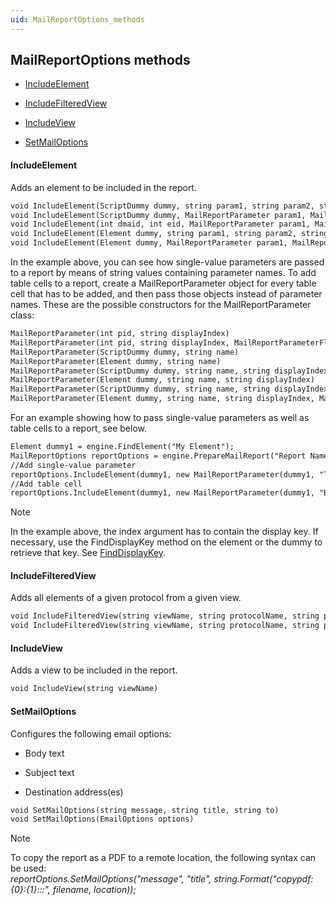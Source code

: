 ```yaml
---
uid: MailReportOptions_methods
---
```


## MailReportOptions methods

- [IncludeElement](#includeelement)

- [IncludeFilteredView](#includefilteredview)

- [IncludeView](#includeview)

- [SetMailOptions](#setmailoptions)

#### IncludeElement

Adds an element to be included in the report.

```txt
void IncludeElement(ScriptDummy dummy, string param1, string param2, string param3, ...)
void IncludeElement(ScriptDummy dummy, MailReportParameter param1, MailReportParameter param2, MailReportParameter param3, ...)
void IncludeElement(int dmaid, int eid, MailReportParameter param1, MailReportParameter param2, MailReportParameter param3, ...)
void IncludeElement(Element dummy, string param1, string param2, string param3, ...)
void IncludeElement(Element dummy, MailReportParameter param1, MailReportParameter param2, MailReportParameter param3, ...)
```

In the example above, you can see how single-value parameters are passed to a report by means of string values containing parameter names. To add table cells to a report, create a MailReportParameter object for every table cell that has to be added, and then pass those objects instead of parameter names. These are the possible constructors for the MailReportParameter class:

```txt
MailReportParameter(int pid, string displayIndex)
MailReportParameter(int pid, string displayIndex, MailReportParameterFlags options)
MailReportParameter(ScriptDummy dummy, string name)
MailReportParameter(Element dummy, string name)
MailReportParameter(ScriptDummy dummy, string name, string displayIndex)
MailReportParameter(Element dummy, string name, string displayIndex)
MailReportParameter(ScriptDummy dummy, string name, string displayIndex, MailReportParameterFlags options)
MailReportParameter(Element dummy, string name, string displayIndex, MailReportParameterFlags options)
```

For an example showing how to pass single-value parameters as well as table cells to a report, see below.

```txt
Element dummy1 = engine.FindElement("My Element");
MailReportOptions reportOptions = engine.PrepareMailReport("Report Name");
//Add single-value parameter
reportOptions.IncludeElement(dummy1, new MailReportParameter(dummy1, "Total Processor Load"));
//Add table cell
reportOptions.IncludeElement(dummy1, new MailReportParameter(dummy1, "Bandwidth", "Eth0"));
```

> [!NOTE]
> In the example above, the index argument has to contain the display key. If necessary, use the FindDisplayKey method on the element or the dummy to retrieve that key. See [FindDisplayKey](xref:Element_methods#finddisplaykey).

#### IncludeFilteredView

Adds all elements of a given protocol from a given view.

```txt
void IncludeFilteredView(string viewName, string protocolName, string protocolVersion, string param1, string param2, string param3, ...)
void IncludeFilteredView(string viewName, string protocolName, string protocolVersion, MailReportParameter param1, MailReportParameter param2, MailReportParameter param3)
```

#### IncludeView

Adds a view to be included in the report.

```txt
void IncludeView(string viewName)
```

#### SetMailOptions

Configures the following email options:

- Body text

- Subject text

- Destination address(es)

```txt
void SetMailOptions(string message, string title, string to)
void SetMailOptions(EmailOptions options)
```

> [!NOTE]
> To copy the report as a PDF to a remote location, the following syntax can be used:<br>*reportOptions.SetMailOptions("message", "title", string.Format("copypdf:{0}:{1}:::", filename, location));*
>

